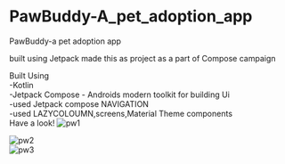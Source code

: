 # PawBuddy-A_pet_adoption_app
PawBuddy-a pet adoption app

built using Jetpack made this as project as a part of Compose campaign <br>

Built Using <br>
-Kotlin<br>
-Jetpack Compose - Androids modern toolkit for building Ui<br> 
  -used Jetpack compose NAVIGATION<br>
-used LAZYCOLOUMN,screens,Material Theme components<br>
Have a look!
![pw1](https://user-images.githubusercontent.com/92685449/199163533-5d1a38e1-23e2-400c-b82f-58691bc4f917.png)

![pw2](https://user-images.githubusercontent.com/92685449/199163555-76a8aff8-e8db-4e50-a398-562efa754d6a.png)
<br>
![pw3](https://user-images.githubusercontent.com/92685449/199163564-042c04fb-2920-4183-be5e-43c52ab3c542.png)
<br>
